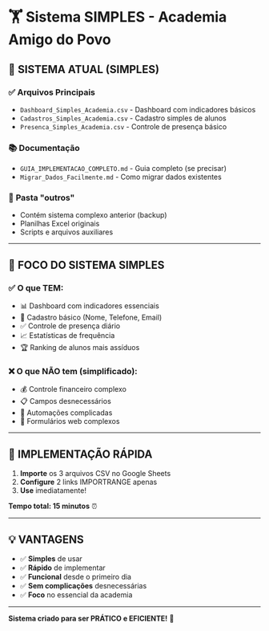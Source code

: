 # 🏋️ Sistema SIMPLES - Academia Amigo do Povo

## 📁 **SISTEMA ATUAL (SIMPLES)**

### ✅ **Arquivos Principais**
- `Dashboard_Simples_Academia.csv` - Dashboard com indicadores básicos
- `Cadastros_Simples_Academia.csv` - Cadastro simples de alunos
- `Presenca_Simples_Academia.csv` - Controle de presença básico

### 📚 **Documentação**
- `GUIA_IMPLEMENTACAO_COMPLETO.md` - Guia completo (se precisar)
- `Migrar_Dados_Facilmente.md` - Como migrar dados existentes

### 📂 **Pasta "outros"**
- Contém sistema complexo anterior (backup)
- Planilhas Excel originais
- Scripts e arquivos auxiliares

---

## 🎯 **FOCO DO SISTEMA SIMPLES**

### ✅ **O que TEM:**
- 📊 Dashboard com indicadores essenciais
- 👥 Cadastro básico (Nome, Telefone, Email)
- ✅ Controle de presença diário
- 📈 Estatísticas de frequência
- 🏆 Ranking de alunos mais assíduos

### ❌ **O que NÃO tem (simplificado):**
- 💰 Controle financeiro complexo
- 📋 Campos desnecessários
- 🤖 Automações complicadas
- 📱 Formulários web complexos

---

## 🚀 **IMPLEMENTAÇÃO RÁPIDA**

1. **Importe** os 3 arquivos CSV no Google Sheets
2. **Configure** 2 links IMPORTRANGE apenas
3. **Use** imediatamente!

**Tempo total: 15 minutos** ⏰

---

## 💡 **VANTAGENS**

- ✅ **Simples** de usar
- ✅ **Rápido** de implementar  
- ✅ **Funcional** desde o primeiro dia
- ✅ **Sem complicações** desnecessárias
- ✅ **Foco** no essencial da academia

---

**Sistema criado para ser PRÁTICO e EFICIENTE!** 💪
